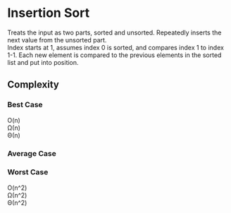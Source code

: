 # Insertion Sort
Treats the input as two parts, sorted and unsorted.  Repeatedly inserts the next value from the unsorted part.  
Index starts at 1, assumes index 0 is sorted, and compares index 1 to index 1-1.
Each new element is compared to the previous elements in the sorted list and put into position.

## Complexity

### Best Case
O(n)  
Ω(n)  
Θ(n)  

### Average Case

### Worst Case
O(n^2)  
Ω(n^2)  
Θ(n^2)  
